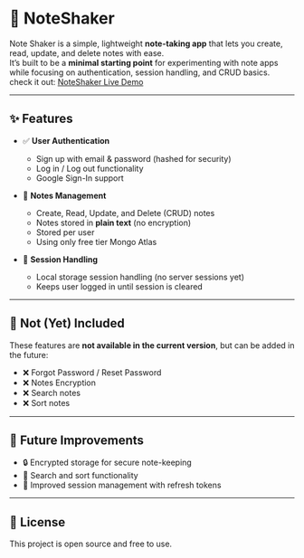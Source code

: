 # 📒 NoteShaker

Note Shaker is a simple, lightweight **note-taking app** that lets you create, read, update, and delete notes with ease.  
It’s built to be a **minimal starting point** for experimenting with note apps while focusing on authentication, session handling, and CRUD basics.  
check it out: [NoteShaker Live Demo](https://noteshaker.onrender.com/)

---

## ✨ Features

- ✅ **User Authentication**
  - Sign up with email & password (hashed for security)  
  - Log in / Log out functionality  
  - Google Sign-In support  

- 📝 **Notes Management**
  - Create, Read, Update, and Delete (CRUD) notes  
  - Notes stored in **plain text** (no encryption)  
  - Stored per user  
  - Using only free tier Mongo Atlas  

- 💾 **Session Handling**
  - Local storage session handling (no server sessions yet)  
  - Keeps user logged in until session is cleared  

---

## 🚫 Not (Yet) Included

These features are **not available in the current version**, but can be added in the future:  

- ❌ Forgot Password / Reset Password  
- ❌ Notes Encryption  
- ❌ Search notes  
- ❌ Sort notes  

---

## 🔮 Future Improvements

- 🔒 Encrypted storage for secure note-keeping  
- 🔎 Search and sort functionality  
- 🔑 Improved session management with refresh tokens  

---

## 📜 License
This project is open source and free to use.  
